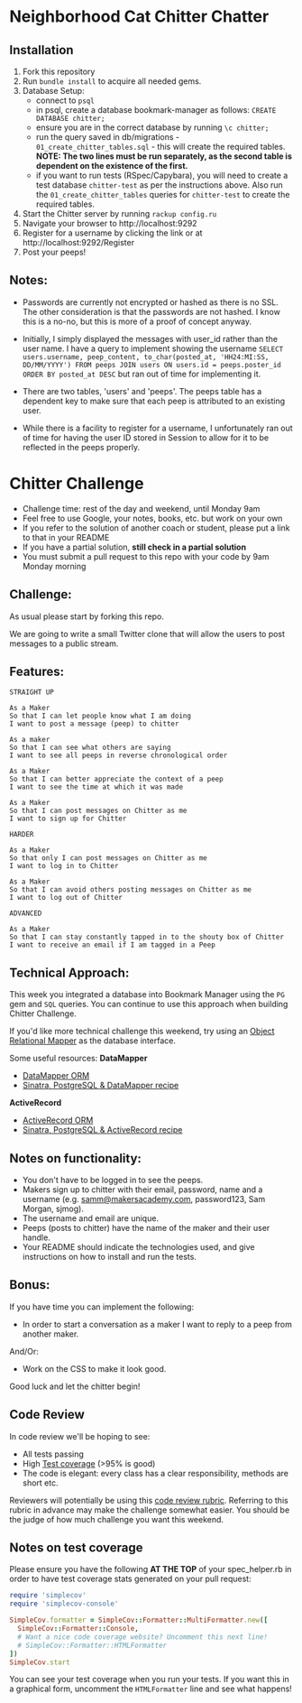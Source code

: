 Neighborhood Cat Chitter Chatter
=================
Installation
-----
1. Fork this repository
2. Run ```bundle install``` to acquire all needed gems.
3. Database Setup: <br/>
     - connect to ```psql```
     - in psql, create a database bookmark-manager as follows: ```CREATE DATABASE chitter;```
     - ensure you are in the correct database by running ```\c chitter;```
     - run the query saved in db/migrations - ```01_create_chitter_tables.sql``` - this will create the required tables. **NOTE: The two lines must be run separately, as the second table is dependent on the existence of the first.**
     - if you want to run tests (RSpec/Capybara), you will need to create a test database ```chitter-test``` as per the instructions above. Also run the ```01_create_chitter_tables``` queries for ```chitter-test``` to create the required tables.
4. Start the Chitter server by running ```rackup config.ru```
5. Navigate your browser to http://localhost:9292
6. Register for a username by clicking the link or at http://localhost:9292/Register
7. Post your peeps!

Notes:
----
- Passwords are currently not encrypted or hashed as there is no SSL. The other consideration is that the passwords are not hashed. I know this is a no-no, but this is more of a proof of concept anyway.

- Initially, I simply displayed the messages with user_id rather than the user name. I have a query to implement showing the username ```SELECT users.username, peep_content, to_char(posted_at, 'HH24:MI:SS, DD/MM/YYYY') FROM peeps JOIN users ON users.id = peeps.poster_id ORDER BY posted_at DESC``` but ran out of time for implementing it.

- There are two tables, 'users' and 'peeps'. The peeps table has a dependent key to make sure that each peep is attributed to an existing user.

- While there is a facility to register for a username, I unfortunately ran out of time for having the user ID stored in Session to allow for it to be reflected in the peeps properly.



Chitter Challenge
=================

* Challenge time: rest of the day and weekend, until Monday 9am
* Feel free to use Google, your notes, books, etc. but work on your own
* If you refer to the solution of another coach or student, please put a link to that in your README
* If you have a partial solution, **still check in a partial solution**
* You must submit a pull request to this repo with your code by 9am Monday morning

Challenge:
-------

As usual please start by forking this repo.

We are going to write a small Twitter clone that will allow the users to post messages to a public stream.

Features:
-------

```
STRAIGHT UP

As a Maker
So that I can let people know what I am doing  
I want to post a message (peep) to chitter

As a maker
So that I can see what others are saying  
I want to see all peeps in reverse chronological order

As a Maker
So that I can better appreciate the context of a peep
I want to see the time at which it was made

As a Maker
So that I can post messages on Chitter as me
I want to sign up for Chitter

HARDER

As a Maker
So that only I can post messages on Chitter as me
I want to log in to Chitter

As a Maker
So that I can avoid others posting messages on Chitter as me
I want to log out of Chitter

ADVANCED

As a Maker
So that I can stay constantly tapped in to the shouty box of Chitter
I want to receive an email if I am tagged in a Peep
```

Technical Approach:
-----

This week you integrated a database into Bookmark Manager using the `PG` gem and `SQL` queries. You can continue to use this approach when building Chitter Challenge.

If you'd like more technical challenge this weekend, try using an [Object Relational Mapper](https://en.wikipedia.org/wiki/Object-relational_mapping) as the database interface.

Some useful resources:
**DataMapper**
- [DataMapper ORM](https://datamapper.org/)
- [Sinatra, PostgreSQL & DataMapper recipe](http://recipes.sinatrarb.com/p/databases/postgresql-datamapper)

**ActiveRecord**
- [ActiveRecord ORM](https://guides.rubyonrails.org/active_record_basics.html)
- [Sinatra, PostgreSQL & ActiveRecord recipe](http://recipes.sinatrarb.com/p/databases/postgresql-activerecord?#article)


Notes on functionality:
------

* You don't have to be logged in to see the peeps.
* Makers sign up to chitter with their email, password, name and a username (e.g. samm@makersacademy.com, password123, Sam Morgan, sjmog).
* The username and email are unique.
* Peeps (posts to chitter) have the name of the maker and their user handle.
* Your README should indicate the technologies used, and give instructions on how to install and run the tests.

Bonus:
-----

If you have time you can implement the following:

* In order to start a conversation as a maker I want to reply to a peep from another maker.

And/Or:

* Work on the CSS to make it look good.

Good luck and let the chitter begin!

Code Review
-----------

In code review we'll be hoping to see:

* All tests passing
* High [Test coverage](https://github.com/makersacademy/course/blob/master/pills/test_coverage.md) (>95% is good)
* The code is elegant: every class has a clear responsibility, methods are short etc.

Reviewers will potentially be using this [code review rubric](docs/review.md).  Referring to this rubric in advance may make the challenge somewhat easier.  You should be the judge of how much challenge you want this weekend.

Notes on test coverage
----------------------

Please ensure you have the following **AT THE TOP** of your spec_helper.rb in order to have test coverage stats generated
on your pull request:

```ruby
require 'simplecov'
require 'simplecov-console'

SimpleCov.formatter = SimpleCov::Formatter::MultiFormatter.new([
  SimpleCov::Formatter::Console,
  # Want a nice code coverage website? Uncomment this next line!
  # SimpleCov::Formatter::HTMLFormatter
])
SimpleCov.start
```

You can see your test coverage when you run your tests. If you want this in a graphical form, uncomment the `HTMLFormatter` line and see what happens!
